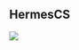 ## HermesCS

![](https://media.istockphoto.com/id/1170541302/vector/greek-gods-and-goddess-hermes.jpg?s=612x612&w=0&k=20&c=4t4mkXIngp7RfxVNRaokt76Mm-Pk_2EUNyUP3Ryvu3k=)
